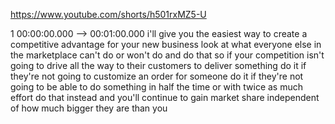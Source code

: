 https://www.youtube.com/shorts/h501rxMZ5-U

1 00:00:00.000 --\> 00:01:00.000 i'll give you the easiest way to create
a competitive advantage for your new business look at what everyone else
in the marketplace can't do or won't do and do that so if your
competition isn't going to drive all the way to their customers to
deliver something do it if they're not going to customize an order for
someone do it if they're not going to be able to do something in half
the time or with twice as much effort do that instead and you'll
continue to gain market share independent of how much bigger they are
than you
